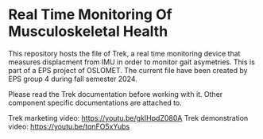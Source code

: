 # Real Time Monitoring Of Musculoskeletal Health

This repository hosts the file of Trek, a real time monitoring device that measures displacment from IMU in order to monitor gait asymetries. This is part of a EPS project of OSLOMET.
The current file have been created by EPS group 4 during fall semester 2024.  

Please read the Trek documentation before working with it.
Other component specific documentations are attached to.

Trek marketing video:
https://youtu.be/gkIHpdZ080A
Trek demonstration video:
https://youtu.be/tqnFO5xYubs
